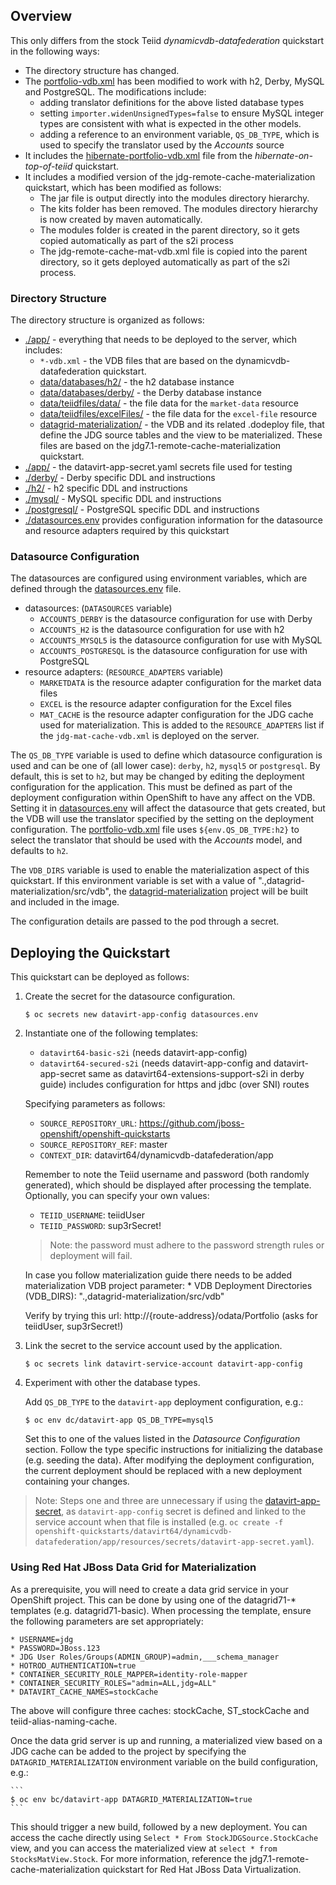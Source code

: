 ## Overview

This only differs from the stock Teiid _dynamicvdb-datafederation_ quickstart in the following ways:

* The directory structure has changed.
* The [portfolio-vdb.xml](./app/portfolio-vdb.xml) has been modified to work with h2, Derby, MySQL and PostgreSQL.  The modifications include:
    * adding translator definitions for the above listed database types
    * setting `importer.widenUnsignedTypes=false` to ensure MySQL integer types are consistent with what is expected in the other models.
    * adding a reference to an environment variable, `QS_DB_TYPE`, which is used to specify the translator  used by the _Accounts_ source
* It includes the [hibernate-portfolio-vdb.xml](./app/hibernate-portfolio-vdb.xml) file from the _hibernate-on-top-of-teiid_ quickstart.
* It includes a modified version of the jdg-remote-cache-materialization quickstart, which has been modified as follows:
    * The jar file is output directly into the modules directory hierarchy.
    * The kits folder has been removed.  The modules directory hierarchy is now created by maven automatically.
    * The modules folder is created in the parent directory, so it gets copied automatically as part of the s2i process
    * The jdg-remote-cache-mat-vdb.xml file is copied into the parent directory, so it gets deployed automatically as part of the s2i process.

### Directory Structure

The directory structure is organized as follows:

* [./app/](./app) - everything that needs to be deployed to the server, which includes:
    * `*-vdb.xml` - the VDB files that are based on the dynamicvdb-datafederation quickstart.
    * [data/databases/h2/](./app/data/databases/h2) - the h2 database instance
    * [data/databases/derby/](./app/data/databases/derby) - the Derby database instance
    * [data/teiidfiles/data/](./app/data/teiidfiles/data) - the file data for the `market-data` resource
    * [data/teiidfiles/excelFiles/](./app/data/teiidfiles/excelFiles) - the file data for the `excel-file` resource
    * [datagrid-materialization/](./app/datagrid-materialization/src/vdb/) - the VDB and its related .dodeploy file, that define the JDG source tables and the view to be materialized. These files are based on the jdg7.1-remote-cache-materialization quickstart.
* [./app/](./resources/secrets) - the datavirt-app-secret.yaml secrets file used for testing
* [./derby/](./derby) - Derby specific DDL and instructions
* [./h2/](./h2) - h2 specific DDL and instructions
* [./mysql/](./mysql) - MySQL specific DDL and instructions
* [./postgresql/](./postgresql) - PostgreSQL specific DDL and instructions
* [./datasources.env](./datasources.env) provides configuration information for the datasource and resource adapters required by this quickstart

### Datasource Configuration

The datasources are configured using environment variables, which are defined through the [datasources.env](./datasources.env) file.
* datasources: (`DATASOURCES` variable)
    * `ACCOUNTS_DERBY` is the datasource configuration for use with Derby
    * `ACCOUNTS_H2` is the datasource configuration for use with h2
    * `ACCOUNTS_MYSQL5` is the datasource configuration for use with MySQL
    * `ACCOUNTS_POSTGRESQL` is the datasource configuration for use with PostgreSQL
* resource adapters: (`RESOURCE_ADAPTERS` variable)
    * `MARKETDATA` is the resource adapter configuration for the market data files
    * `EXCEL` is the resource adapter configuration for the Excel files
    * `MAT_CACHE` is the resource adapter configuration for the JDG cache used for materialization.  This is added to the `RESOURCE_ADAPTERS` list if the `jdg-mat-cache-vdb.xml` is deployed on the server.

The `QS_DB_TYPE` variable is used to define which datasource configuration is used and can be one of (all lower case): `derby`, `h2`, `mysql5` or `postgresql`.  By default, this is set to `h2`, but may be changed by editing the deployment configuration for the application.  This must be defined as part of the deployment configuration within OpenShift to have any affect on the VDB.  Setting it in [datasources.env](./datasources.env) will affect the datasource that gets created, but the VDB will use the translator specified by the setting on the deployment configuration.  The [portfolio-vdb.xml](./app/portfolio-vdb.xml) file uses `${env.QS_DB_TYPE:h2}` to select the translator that should be used with the _Accounts_ model, and defaults to `h2`.

The `VDB_DIRS` variable is used to enable the materialization aspect of this quickstart.  If this environment variable is set with a value of ".,datagrid-materialization/src/vdb", the [datagrid-materialization](./app/datagrid-materialization) project will be built and included in the image.

The configuration details are passed to the pod through a secret.

## Deploying the Quickstart

This quickstart can be deployed as follows:

1.  Create the secret for the datasource configuration.

    ```
    $ oc secrets new datavirt-app-config datasources.env
    ```
    
2.  Instantiate one of the following templates:

    * `datavirt64-basic-s2i`   (needs datavirt-app-config)
    * `datavirt64-secured-s2i` (needs datavirt-app-config and datavirt-app-secret same as datavirt64-extensions-support-s2i in derby guide)
        includes configuration for https and jdbc (over SNI) routes

    Specifying parameters as follows:

    * `SOURCE_REPOSITORY_URL`: https://github.com/jboss-openshift/openshift-quickstarts
    * `SOURCE_REPOSITORY_REF`: master
    * `CONTEXT_DIR`: datavirt64/dynamicvdb-datafederation/app

    Remember to note the Teiid username and password (both randomly generated), which should be displayed after processing the template.  Optionally, you can specify your own values:

    * `TEIID_USERNAME`: teiidUser
    * `TEIID_PASSWORD`: sup3rSecret!

    > Note: the password must adhere to the password strength rules or deployment will fail.

    In case you follow materialization guide there needs to be added materialization VDB project parameter:
        *  VDB Deployment Directories (VDB_DIRS): ".,datagrid-materialization/src/vdb" 
 
    Verify by trying this url: http://{route-address}/odata/Portfolio  (asks for teiidUser, sup3rSecret!)

3.  Link the secret to the service account used by the application.

    ```
    $ oc secrets link datavirt-service-account datavirt-app-config
    ```

4.  Experiment with other the database types. 

    Add `QS_DB_TYPE` to the `datavirt-app` deployment configuration, e.g.:

    ```
    $ oc env dc/datavirt-app QS_DB_TYPE=mysql5
    ```

    Set this to one of the values listed in the _Datasource Configuration_ section.  Follow the type specific instructions for initializing the database (e.g. seeding the data).  After modifying the deployment configuration, the current deployment should be replaced with a new deployment containing your changes.

> Note: Steps one and three are unnecessary if using the [datavirt-app-secret](https://github.com/jboss-openshift/openshift-quickstarts/blob/master/datavirt64/dynamicvdb-datafederation/app/resources/secrets/datavirt-app-secret.yaml), as `datavirt-app-config` secret is defined and linked to the service account when that file is installed (e.g. `oc create -f openshift-quickstarts/datavirt64/dynamicvdb-datafederation/app/resources/secrets/datavirt-app-secret.yaml`).

### Using Red Hat JBoss Data Grid for Materialization

As a prerequisite, you will need to create a data grid service in your OpenShift project.  This can
be done by using one of the datagrid71-* templates (e.g. datagrid71-basic).  When processing the template,
ensure the following parameters are set appropriately:

    * USERNAME=jdg
    * PASSWORD=JBoss.123
    * JDG User Roles/Groups(ADMIN_GROUP)=admin,___schema_manager
    * HOTROD_AUTHENTICATION=true
    * CONTAINER_SECURITY_ROLE_MAPPER=identity-role-mapper
    * CONTAINER_SECURITY_ROLES="admin=ALL,jdg=ALL"
    * DATAVIRT_CACHE_NAMES=stockCache

The above will configure three caches: stockCache, ST_stockCache and teiid-alias-naming-cache.

Once the data grid server is up and running, a materialized view based on a JDG cache can be added to the project by specifying the `DATAGRID_MATERIALIZATION` environment variable on the build configuration, e.g.:

    ```
    $ oc env bc/datavirt-app DATAGRID_MATERIALIZATION=true
    ```

This should trigger a new build, followed by a new deployment.  You can access the cache directly using `Select * From StockJDGSource.StockCache` view, and you can access the materialized view at `select * from StocksMatView.Stock`.  For more information, reference the jdg7.1-remote-cache-materialization quickstart for Red Hat JBoss Data Virtualization.
 
